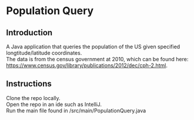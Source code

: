 # Population Query
## Introduction
A Java application that queries the population of the US given specified longtitude/latitude coordinates.  
The data is from the census government at 2010, which can be found here: https://www.census.gov/library/publications/2012/dec/cph-2.html.  

## Instructions
Clone the repo locally.  
Open the repo in an ide such as IntelliJ.  
Run the main file found in /src/main/PopulationQuery.java
